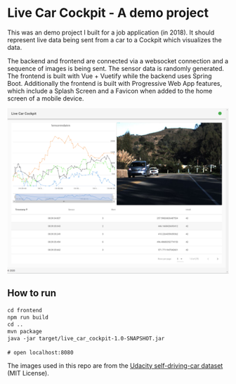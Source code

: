 # Live Car Cockpit - A demo project

This was an demo project I built for a job application (in 2018). It should represent live data being sent from a car to a Cockpit which visualizes the data. 

The backend and frontend are connected via a websocket connection and a sequence of images is being sent. The sensor data is randomly generated. The frontend is built with Vue + Vuetify while the backend uses Spring Boot. Additionally the frontend is built with Progressive Web App features, which include a Splash Screen and a Favicon when added to the home screen of a mobile device.

![Live Car Cockpit Screenshot](live_car_cockpit.png)

## How to run

```
cd frontend
npm run build
cd ..
mvn package
java -jar target/live_car_cockpit-1.0-SNAPSHOT.jar

# open localhost:8080
```

The images used in this repo are from the [Udacity self-driving-car dataset](https://github.com/udacity/self-driving-car/tree/master/datasets/CH2) (MIT License).
